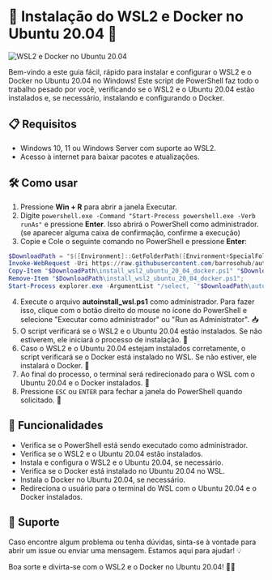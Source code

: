 # 🚀 Instalação do WSL2 e Docker no Ubuntu 20.04 🎉

![WSL2 e Docker no Ubuntu 20.04](https://i.ibb.co/234Ccf7/WSL-DOCKER-1.png)

Bem-vindo a este guia fácil, rápido para instalar e configurar o WSL2 e o Docker no Ubuntu 20.04 no Windows! Este script de PowerShell faz todo o trabalho pesado por você, verificando se o WSL2 e o Ubuntu 20.04 estão instalados e, se necessário, instalando e configurando o Docker.

## 📋 Requisitos

- Windows 10, 11 ou Windows Server com suporte ao WSL2.
- Acesso à internet para baixar pacotes e atualizações.

## 🛠️ Como usar

1. Pressione **Win + R** para abrir a janela Executar.
2. Digite `powershell.exe -Command "Start-Process powershell.exe -Verb runAs"` e pressione **Enter**. Isso abrirá o PowerShell como administrador. (se aparecer alguma caixa de confirmação, confirme a execução)
3. Copie e Cole o seguinte comando no PowerShell e pressione **Enter**:

```powershell
$DownloadPath = "$([Environment]::GetFolderPath([Environment+SpecialFolder]::UserProfile))\Downloads"; 
Invoke-WebRequest -Uri https://raw.githubusercontent.com/barrosohub/autoinstaller_wsl2_with_ubuntu_20_04_and_docker/master/install_wsl2_ubuntu_20_04_docker.ps1 -OutFile "$DownloadPath\install_wsl2_ubuntu_20_04_docker.ps1"; 
Copy-Item "$DownloadPath\install_wsl2_ubuntu_20_04_docker.ps1" "$DownloadPath\autoinstall_wsl.ps1"; 
Remove-Item "$DownloadPath\install_wsl2_ubuntu_20_04_docker.ps1"; 
Start-Process explorer.exe -ArgumentList "/select, `"$DownloadPath\autoinstall_wsl.ps1`""
```

4. Execute o arquivo **autoinstall_wsl.ps1** como administrador. Para fazer isso, clique com o botão direito do mouse no ícone do PowerShell e selecione "Executar como administrador" ou "Run as Administrator". 📥
5. O script verificará se o WSL2 e o Ubuntu 20.04 estão instalados. Se não estiverem, ele iniciará o processo de instalação. 🧪
6. Caso o WSL2 e o Ubuntu 20.04 estejam instalados corretamente, o script verificará se o Docker está instalado no WSL. Se não estiver, ele instalará o Docker. 🐳
7. Ao final do processo, o terminal será redirecionado para o WSL com o Ubuntu 20.04 e o Docker instalados. 🎯
8. Pressione `ESC` ou `ENTER` para fechar a janela do PowerShell quando solicitado. 🚪

## 🌟 Funcionalidades

- Verifica se o PowerShell está sendo executado como administrador.
- Verifica se o WSL2 e o Ubuntu 20.04 estão instalados.
- Instala e configura o WSL2 e o Ubuntu 20.04, se necessário.
- Verifica se o Docker está instalado no Ubuntu 20.04 no WSL.
- Instala o Docker no Ubuntu 20.04, se necessário.
- Redireciona o usuário para o terminal do WSL com o Ubuntu 20.04 e o Docker instalados.

## 🤝 Suporte

Caso encontre algum problema ou tenha dúvidas, sinta-se à vontade para abrir um issue ou enviar uma mensagem. Estamos aqui para ajudar! 💡

Boa sorte e divirta-se com o WSL2 e o Docker no Ubuntu 20.04! 🎉🥳
